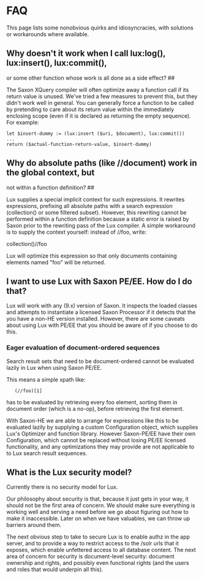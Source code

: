 # FAQ #

This page lists some nonobvious quirks and idiosyncracies, with solutions
or workarounds where available.

## Why doesn't it work when I call lux:log(), lux:insert(), lux:commit(),
or some other function whose work is all done as a side effect? ##

The Saxon XQuery compiler will often optimize away a function call if its
return value is unused. We've tried a few measures to prevent this, but
they didn't work well in general.  You can generally force a function to be
called by pretending to care about its return value within the immediately
enclosing scope (even if it is declared as returning the empty sequence).
For example:

    let $insert-dummy := (lux:insert ($uri, $document), lux:commit())
    ...
    return ($actual-function-return-value, $insert-dummy)

## Why do absolute paths (like //document) work in the global context, but
not within a function definition? ##

Lux supplies a special implicit context for such expressions.  It rewrites
expressions, prefixing all absolute paths with a search expression
(collection() or some filtered subset). However, this rewriting cannot be
performed within a function definition because a static error is raised by
Saxon prior to the rewriting pass of the Lux compiler.  A simple workaround 
is to supply the context yourself: instead of //foo, write:

   collection()//foo

Lux will optimize this expression so that only documents containing
elements named "foo" will be returned.

## I want to use Lux with Saxon PE/EE.  How do I do that? ##

Lux will work with any (9.x) version of Saxon.  It inspects the loaded
classes and attempts to instantiate a licensed Saxon Processor if it
detects that the you have a non-HE version installed.  However, there are
some caveats about using Lux with PE/EE that you should be aware of if you
choose to do this.

### Eager evaluation of document-ordered sequences ### 

Search result sets that need to be document-ordered cannot be evaluated
lazily in Lux when using Saxon PE/EE.

This means a simple xpath like:

       (//foo)[1]

has to be evaluated by retrieving every foo element, sorting them in document
order (which is a no-op), before retrieving the first element.

With Saxon-HE we are able to arrange for expressions like this to be
evaluated lazily by supplying a custom Configuration object, which supplies
Lux's Optimizer and function library.  However Saxon-PE/EE have their own
Configuration, which cannot be replaced without losing PE/EE licensed
functionality, and any optimizations they may provide are not applicable to
to Lux search result sequences.

## What is the Lux security model? ##

Currently there is no security model for Lux.

Our philosophy about security is that, because it just gets in your way, it
should not be the first area of concern. We should make sure everything is
working well and serving a need before we go about figuring out how to make
it inaccessible.  Later on when we have valuables, we can throw up barriers
around them.

The next obvious step to take to secure Lux is to enable authz in the app
server, and to provide a way to restrict access to the /solr urls that it
exposes, which enable unfettered access to all database content.  The next
area of concern for security is document-level security: document ownership
and rights, and possibly even functional rights (and the users and roles
that would underpin all this).

